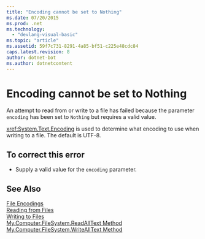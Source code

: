 ```yaml
---
title: "Encoding cannot be set to Nothing"
ms.date: 07/20/2015
ms.prod: .net
ms.technology: 
  - "devlang-visual-basic"
ms.topic: "article"
ms.assetid: 59f7c731-8291-4a85-bf51-c225e48cdc84
caps.latest.revision: 8
author: dotnet-bot
ms.author: dotnetcontent
---
```

# Encoding cannot be set to Nothing
An attempt to read from or write to a file has failed because the parameter `encoding` has been set to `Nothing` but requires a valid value.  
  
 <xref:System.Text.Encoding> is used to determine what encoding to use when writing to a file. The default is UTF-8.  
  
## To correct this error  
  
-   Supply a valid value for the `encoding` parameter.  
  
## See Also  
 [File Encodings](../../visual-basic/developing-apps/programming/drives-directories-files/file-encodings.md)   
 [Reading from Files](../../visual-basic/developing-apps/programming/drives-directories-files/reading-from-files.md)   
 [Writing to Files](../../visual-basic/developing-apps/programming/drives-directories-files/writing-to-files.md)   
 [My.Computer.FileSystem.ReadAllText Method](http://msdn.microsoft.com/en-us/3a7ac8be-fb1d-4087-bc65-167d6754d57f)   
 [My.Computer.FileSystem.WriteAllText Method](http://msdn.microsoft.com/en-us/f507460c-87d9-4504-b74f-3ff825c7d5c4)
